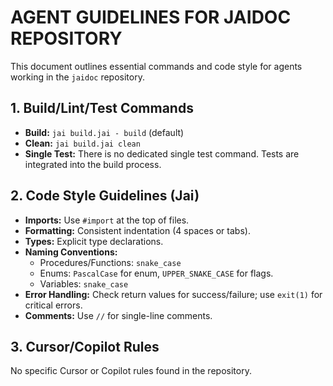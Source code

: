 # AGENT GUIDELINES FOR JAIDOC REPOSITORY

This document outlines essential commands and code style for agents working in the `jaidoc` repository.

## 1. Build/Lint/Test Commands

- **Build:** `jai build.jai - build` (default)
- **Clean:** `jai build.jai clean`
- **Single Test:** There is no dedicated single test command. Tests are integrated into the build process.

## 2. Code Style Guidelines (Jai)

- **Imports:** Use `#import` at the top of files.
- **Formatting:** Consistent indentation (4 spaces or tabs).
- **Types:** Explicit type declarations.
- **Naming Conventions:**
    - Procedures/Functions: `snake_case`
    - Enums: `PascalCase` for enum, `UPPER_SNAKE_CASE` for flags.
    - Variables: `snake_case`
- **Error Handling:** Check return values for success/failure; use `exit(1)` for critical errors.
- **Comments:** Use `//` for single-line comments.

## 3. Cursor/Copilot Rules

No specific Cursor or Copilot rules found in the repository.
